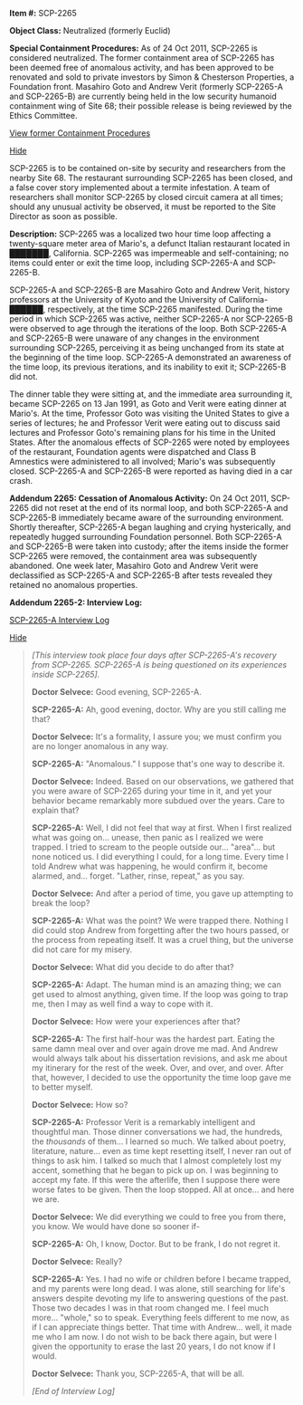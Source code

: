 **Item #:** SCP-2265

**Object Class:** Neutralized (formerly Euclid)

**Special Containment Procedures:** As of 24 Oct 2011, SCP-2265 is considered neutralized. The former containment area of SCP-2265 has been deemed free of anomalous activity, and has been approved to be renovated and sold to private investors by Simon & Chesterson Properties, a Foundation front. Masahiro Goto and Andrew Verit (formerly SCP-2265-A and SCP-2265-B) are currently being held in the low security humanoid containment wing of Site 68; their possible release is being reviewed by the Ethics Committee.

[View former Containment Procedures](javascript:;)

[Hide](javascript:;)

SCP-2265 is to be contained on-site by security and researchers from the nearby Site 68. The restaurant surrounding SCP-2265 has been closed, and a false cover story implemented about a termite infestation. A team of researchers shall monitor SCP-2265 by closed circuit camera at all times; should any unusual activity be observed, it must be reported to the Site Director as soon as possible.

**Description:** SCP-2265 was a localized two hour time loop affecting a twenty-square meter area of Mario's, a defunct Italian restaurant located in ███████, California. SCP-2265 was impermeable and self-containing; no items could enter or exit the time loop, including SCP-2265-A and SCP-2265-B.

SCP-2265-A and SCP-2265-B are Masahiro Goto and Andrew Verit, history professors at the University of Kyoto and the University of California-██████, respectively, at the time SCP-2265 manifested. During the time period in which SCP-2265 was active, neither SCP-2265-A nor SCP-2265-B were observed to age through the iterations of the loop. Both SCP-2265-A and SCP-2265-B were unaware of any changes in the environment surrounding SCP-2265, perceiving it as being unchanged from its state at the beginning of the time loop. SCP-2265-A demonstrated an awareness of the time loop, its previous iterations, and its inability to exit it; SCP-2265-B did not.

The dinner table they were sitting at, and the immediate area surrounding it, became SCP-2265 on 13 Jan 1991, as Goto and Verit were eating dinner at Mario's. At the time, Professor Goto was visiting the United States to give a series of lectures; he and Professor Verit were eating out to discuss said lectures and Professor Goto's remaining plans for his time in the United States. After the anomalous effects of SCP-2265 were noted by employees of the restaurant, Foundation agents were dispatched and Class B Amnestics were administered to all involved; Mario's was subsequently closed. SCP-2265-A and SCP-2265-B were reported as having died in a car crash.

**Addendum 2265: Cessation of Anomalous Activity:** On 24 Oct 2011, SCP-2265 did not reset at the end of its normal loop, and both SCP-2265-A and SCP-2265-B immediately became aware of the surrounding environment. Shortly thereafter, SCP-2265-A began laughing and crying hysterically, and repeatedly hugged surrounding Foundation personnel. Both SCP-2265-A and SCP-2265-B were taken into custody; after the items inside the former SCP-2265 were removed, the containment area was subsequently abandoned. One week later, Masahiro Goto and Andrew Verit were declassified as SCP-2265-A and SCP-2265-B after tests revealed they retained no anomalous properties.

**Addendum 2265-2: Interview Log:**

[SCP-2265-A Interview Log](javascript:;)

[Hide](javascript:;)

> _\[This interview took place four days after SCP-2265-A's recovery from SCP-2265. SCP-2265-A is being questioned on its experiences inside SCP-2265\]._
> 
> **Doctor Selvece:** Good evening, SCP-2265-A.
> 
> **SCP-2265-A:** Ah, good evening, doctor. Why are you still calling me that?
> 
> **Doctor Selvece:** It's a formality, I assure you; we must confirm you are no longer anomalous in any way.
> 
> **SCP-2265-A:** "Anomalous." I suppose that's one way to describe it.
> 
> **Doctor Selvece:** Indeed. Based on our observations, we gathered that you were aware of SCP-2265 during your time in it, and yet your behavior became remarkably more subdued over the years. Care to explain that?
> 
> **SCP-2265-A:** Well, I did not feel that way at first. When I first realized what was going on… unease, then panic as I realized we were trapped. I tried to scream to the people outside our… "area"… but none noticed us. I did everything I could, for a long time. Every time I told Andrew what was happening, he would confirm it, become alarmed, and… forget. "Lather, rinse, repeat," as you say.
> 
> **Doctor Selvece:** And after a period of time, you gave up attempting to break the loop?
> 
> **SCP-2265-A:** What was the point? We were trapped there. Nothing I did could stop Andrew from forgetting after the two hours passed, or the process from repeating itself. It was a cruel thing, but the universe did not care for my misery.
> 
> **Doctor Selvece:** What did you decide to do after that?
> 
> **SCP-2265-A:** Adapt. The human mind is an amazing thing; we can get used to almost anything, given time. If the loop was going to trap me, then I may as well find a way to cope with it.
> 
> **Doctor Selvece:** How were your experiences after that?
> 
> **SCP-2265-A:** The first half-hour was the hardest part. Eating the same damn meal over and over again drove me mad. And Andrew would always talk about his dissertation revisions, and ask me about my itinerary for the rest of the week. Over, and over, and over. After that, however, I decided to use the opportunity the time loop gave me to better myself.
> 
> **Doctor Selvece:** How so?
> 
> **SCP-2265-A:** Professor Verit is a remarkably intelligent and thoughtful man. Those dinner conversations we had, the hundreds, the _thousands_ of them… I learned so much. We talked about poetry, literature, nature… even as time kept resetting itself, I never ran out of things to ask him. I talked so much that I almost completely lost my accent, something that he began to pick up on. I was beginning to accept my fate. If this were the afterlife, then I suppose there were worse fates to be given. Then the loop stopped. All at once… and here we are.
> 
> **Doctor Selvece:** We did everything we could to free you from there, you know. We would have done so sooner if-
> 
> **SCP-2265-A:** Oh, I know, Doctor. But to be frank, I do not regret it.
> 
> **Doctor Selvece:** Really?
> 
> **SCP-2265-A:** Yes. I had no wife or children before I became trapped, and my parents were long dead. I was alone, still searching for life's answers despite devoting my life to answering questions of the past. Those two decades I was in that room changed me. I feel much more… "whole," so to speak. Everything feels different to me now, as if I can appreciate things better. That time with Andrew… well, it made me who I am now. I do not wish to be back there again, but were I given the opportunity to erase the last 20 years, I do not know if I would.
> 
> **Doctor Selvece:** Thank you, SCP-2265-A, that will be all.
> 
> _\[End of Interview Log\]_